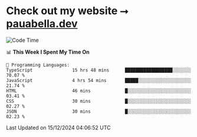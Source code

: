 # Check out my website ⭢ [pauabella.dev](https://pauabella.dev)

<!--START_SECTION:waka-->
![Code Time](http://img.shields.io/badge/Code%20Time-3%2C971%20hrs%2035%20mins-blue)

📊 **This Week I Spent My Time On** 

```text
💬 Programming Languages: 
TypeScript               15 hrs 48 mins      ██████████████████░░░░░░░   70.07 % 
JavaScript               4 hrs 54 mins       █████░░░░░░░░░░░░░░░░░░░░   21.74 % 
HTML                     46 mins             █░░░░░░░░░░░░░░░░░░░░░░░░   03.41 % 
CSS                      30 mins             █░░░░░░░░░░░░░░░░░░░░░░░░   02.27 % 
JSON                     30 mins             █░░░░░░░░░░░░░░░░░░░░░░░░   02.23 % 
```


 Last Updated on 15/12/2024 04:06:52 UTC
<!--END_SECTION:waka-->
